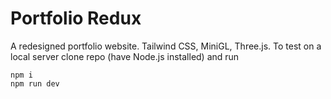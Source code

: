 # Portfolio Redux
A redesigned portfolio website. Tailwind CSS, MiniGL, Three.js. To test on a local server clone repo (have Node.js installed) and run
```
npm i
npm run dev
```